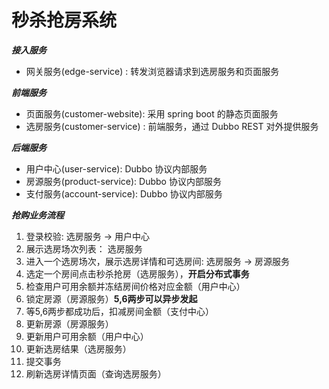 # 秒杀抢房系统

***接入服务***
* 网关服务(edge-service) : 转发浏览器请求到选房服务和页面服务

***前端服务***
* 页面服务(customer-website): 采用 spring boot 的静态页面服务
* 选房服务(customer-service) : 前端服务，通过 Dubbo REST 对外提供服务

***后端服务***
* 用户中心(user-service): Dubbo 协议内部服务
* 房源服务(product-service): Dubbo 协议内部服务
* 支付服务(account-service): Dubbo 协议内部服务

***抢购业务流程***
1. 登录校验: 选房服务 -> 用户中心
2. 展示选房场次列表： 选房服务
3. 进入一个选房场次，展示选房详情和可选房间: 选房服务 -> 房源服务
4. 选定一个房间点击秒杀抢房（选房服务），**开启分布式事务**
5. 检查用户可用余额并冻结房间价格对应金额（用户中心）
6. 锁定房源（房源服务）**5,6两步可以异步发起**
7. 等5,6两步都成功后，扣减房间金额（支付中心）
8. 更新房源（房源服务）
9. 更新用户可用余额（用户中心）
10. 更新选房结果（选房服务）
11. 提交事务
12. 刷新选房详情页面（查询选房服务）




